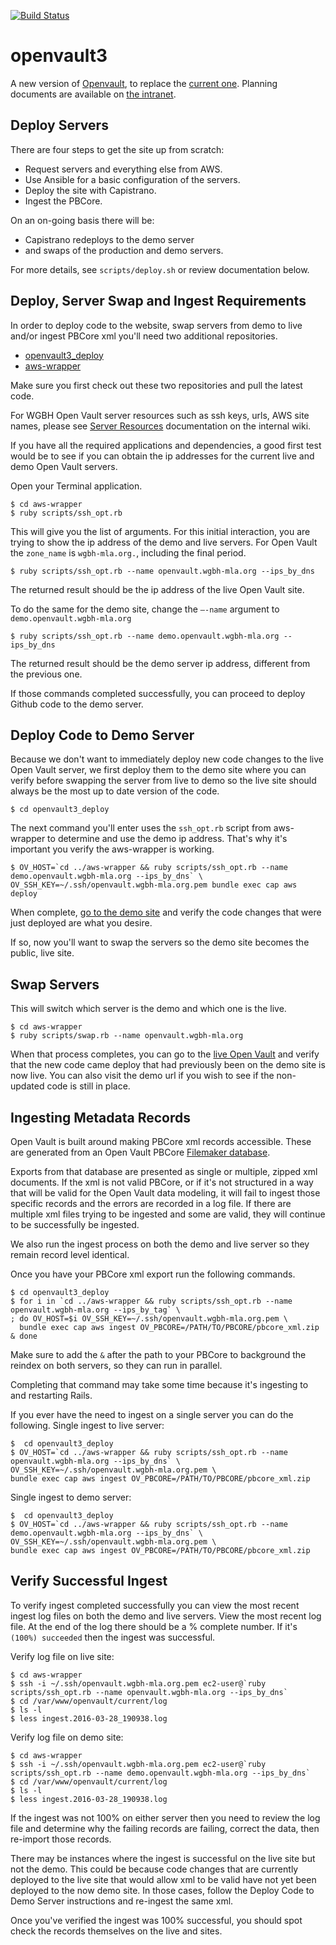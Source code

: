 [![Build Status](https://travis-ci.org/WGBH/openvault3.svg?branch=master)](https://travis-ci.org/WGBH/openvault3)

# openvault3

A new version of [Openvault](http://openvault.wgbh.org),
to replace the [current one](https://github.com/wgbh/openvault).
Planning documents are available on [the intranet](https://atlas.wgbh.org/confluence/display/OV).

## Deploy Servers

There are four steps to get the site up from scratch:
- Request servers and everything else from AWS.
- Use Ansible for a basic configuration of the servers.
- Deploy the site with Capistrano.
- Ingest the PBCore.

On an on-going basis there will be:
- Capistrano redeploys to the demo server
- and swaps of the production and demo servers.

For more details, see `scripts/deploy.sh` or review documentation below.

## Deploy, Server Swap and Ingest Requirements
In order to deploy code to the website, swap servers from demo to live and/or ingest PBCore xml you'll need two additional repositories.

- [openvault3_deploy](https://github.com/WGBH/openvault3_deploy)
- [aws-wrapper](https://github.com/WGBH/aws-wrapper)

Make sure you first check out these two repositories and pull the latest code.

For WGBH Open Vault server resources such as ssh keys, urls, AWS site names, please see [Server Resources](https://wiki.wgbh.org/display/MLA/Server+Resources) documentation on the internal wiki.

If you have all the required applications and dependencies, a good first test would be to see if you can obtain the ip addresses for the current live and demo Open Vault servers.

Open your Terminal application.
```
$ cd aws-wrapper
$ ruby scripts/ssh_opt.rb
```

This will give you the list of arguments.  For this initial interaction, you are trying to show the ip address of the demo and live servers.  For Open Vault the `zone_name` is `wgbh-mla.org.`, including the final period.
```
$ ruby scripts/ssh_opt.rb --name openvault.wgbh-mla.org --ips_by_dns
```

The returned result should be the ip address of the live Open Vault site.

To do the same for the demo site, change the `—-name` argument to `demo.openvault.wgbh-mla.org`
```
$ ruby scripts/ssh_opt.rb --name demo.openvault.wgbh-mla.org --ips_by_dns
```

The returned result should be the demo server ip address, different from the previous one.

If those commands completed successfully, you can proceed to deploy Github code to the demo server.

## Deploy Code to Demo Server
Because we don't want to immediately deploy new code changes to the live Open Vault server, we first deploy them to the demo site where you can verify before swapping the server from live to demo so the live site should always be the most up to date version of the code.
```
$ cd openvault3_deploy
```

The next command you'll enter uses the `ssh_opt.rb` script from aws-wrapper to determine and use the demo ip address.  That's why it's important you verify the aws-wrapper is working.
```
$ OV_HOST=`cd ../aws-wrapper && ruby scripts/ssh_opt.rb --name demo.openvault.wgbh-mla.org --ips_by_dns` \
OV_SSH_KEY=~/.ssh/openvault.wgbh-mla.org.pem bundle exec cap aws deploy
```

When complete, [go to the demo site](http://demo.openvault.wgbh-mla.org) and verify the code changes that were just deployed are what you desire.

If so, now you'll want to swap the servers so the demo site becomes the public, live site.

## Swap Servers
This will switch which server is the demo and which one is the live.
```
$ cd aws-wrapper
$ ruby scripts/swap.rb --name openvault.wgbh-mla.org
```

When that process completes, you can go to the [live Open Vault](http://openvault.wgbh.org) and verify that the new code came deploy that had previously been on the demo site is now live.  You can also visit the demo url if you wish to see if the non-updated code is still in place.

## Ingesting Metadata Records
Open Vault is built around making PBCore xml records accessible.  These are generated from an Open Vault PBCore [Filemaker database](https://wiki.wgbh.org/display/MLA/Creating+and+Updating+Asset+Records).

Exports from that database are presented as single or multiple, zipped xml documents.  If the xml is not valid PBCore, or if it's not structured in a way that will be valid for the Open Vault data modeling, it will fail to ingest those specific records and the errors are recorded in a log file.  If there are multiple xml files trying to be ingested and some are valid, they will continue to be successfully be ingested.

We also run the ingest process on both the demo and live server so they remain record level identical.

Once you have your PBCore xml export run the following commands.
```
$ cd openvault3_deploy
$ for i in `cd ../aws-wrapper && ruby scripts/ssh_opt.rb --name openvault.wgbh-mla.org --ips_by_tag` \
; do OV_HOST=$i OV_SSH_KEY=~/.ssh/openvault.wgbh-mla.org.pem \
  bundle exec cap aws ingest OV_PBCORE=/PATH/TO/PBCORE/pbcore_xml.zip & done
```

Make sure to add the `&` after the path to your PBCore to background the reindex on both servers, so they can run in parallel.

Completing that command may take some time because it's ingesting to and restarting Rails.

If you ever have the need to ingest on a single server you can do the following.
Single ingest to live server:
```
$  cd openvault3_deploy
$ OV_HOST=`cd ../aws-wrapper && ruby scripts/ssh_opt.rb --name openvault.wgbh-mla.org --ips_by_dns` \
OV_SSH_KEY=~/.ssh/openvault.wgbh-mla.org.pem \
bundle exec cap aws ingest OV_PBCORE=/PATH/TO/PBCORE/pbcore_xml.zip
```
Single ingest to demo server:
```
$  cd openvault3_deploy
$ OV_HOST=`cd ../aws-wrapper && ruby scripts/ssh_opt.rb --name demo.openvault.wgbh-mla.org --ips_by_dns` \
OV_SSH_KEY=~/.ssh/openvault.wgbh-mla.org.pem \
bundle exec cap aws ingest OV_PBCORE=/PATH/TO/PBCORE/pbcore_xml.zip
```

## Verify Successful Ingest
To verify ingest completed successfully you can view the most recent ingest log files on both the demo and live servers.
View the most recent log file.  At the end of the log there should be a % complete number.  If it's `(100%) succeeded` then the ingest was successful.

Verify log file on live site:
```
$ cd aws-wrapper
$ ssh -i ~/.ssh/openvault.wgbh-mla.org.pem ec2-user@`ruby scripts/ssh_opt.rb --name openvault.wgbh-mla.org --ips_by_dns`
$ cd /var/www/openvault/current/log
$ ls -l
$ less ingest.2016-03-28_190938.log
```

Verify log file on demo site:
```
$ cd aws-wrapper
$ ssh -i ~/.ssh/openvault.wgbh-mla.org.pem ec2-user@`ruby scripts/ssh_opt.rb --name demo.openvault.wgbh-mla.org --ips_by_dns`
$ cd /var/www/openvault/current/log
$ ls -l
$ less ingest.2016-03-28_190938.log
```

If the ingest was not 100% on either server then you need to review the log file and determine why the failing records are failing, correct the data, then re-import those records.

There may be instances where the ingest is successful on the live site but not the demo.  This could be because code changes that are currently deployed to the live site that would allow xml to be valid have not yet been deployed to the now demo site.  In those cases, follow the Deploy Code to Demo Server instructions and re-ingest the same xml.

Once you've verified the ingest was 100% successful, you should spot check the records themselves on the live and sites.

